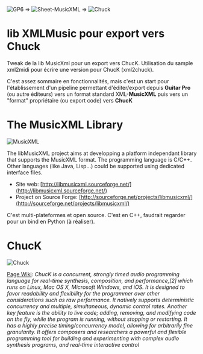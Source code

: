 ![GP6](http://www.franckgraziano.com/wp-content/uploads/2012/11/guitar_pro_icon.png) => ![Sheet-MusicXML](http://libmusicxml.sourceforge.net/imgs/scorel1.gif) => ![Chuck](https://upload.wikimedia.org/wikipedia/commons/6/6a/ChucK_logo2.jpg)
# lib **XMLMusic** pour export vers **Chuck**

Tweak de la lib MusicXml pour un export vers ChucK.
Utilisation du sample xml2midi pour écrire une version pour ChucK (xml2chuck).

C'est assez sommaire en fonctionnalités, mais c'est un start pour l'établissement d'un pipeline permettant d'éditer/export depuis **Guitar Pro** (ou autre éditeurs) vers un format standard XML-**MusicXML** puis vers un "format" propriétaire (ou export code) vers **ChucK**

# The MusicXML Library
![MusicXML](http://dorienherremans.com/sites/default/files/styles/medium/public/field/image/MM_HomePage_XML2.png?itok=s0-OVifk)

The libMusicXML project aims at developping a platform independant library that supports the MusicXML format. The programming language is C/C++. Other languages (like Java, Lisp...) could be supported using dedicated interface files.

* Site web: [http://libmusicxml.sourceforge.net/](http://libmusicxml.sourceforge.net/)
* Project on Source Forge: [http://sourceforge.net/projects/libmusicxml/](http://sourceforge.net/projects/libmusicxml/)

C'est multi-plateformes et open source.
C'est en C++, faudrait regarder pour un bind en Python (à réaliser).

# ChucK
![Chuck](https://upload.wikimedia.org/wikipedia/commons/6/6a/ChucK_logo2.jpg)

[Page Wiki](https://en.wikipedia.org/wiki/ChucK): *ChucK is a concurrent, strongly timed audio programming language for real-time synthesis, composition, and performance,[2] which runs on Linux, Mac OS X, Microsoft Windows, and iOS. It is designed to favor readability and flexibility for the programmer over other considerations such as raw performance. It natively supports deterministic concurrency and multiple, simultaneous, dynamic control rates. Another key feature is the ability to live code; adding, removing, and modifying code on the fly, while the program is running, without stopping or restarting. It has a highly precise timing/concurrency model, allowing for arbitrarily fine granularity. It offers composers and researchers a powerful and flexible programming tool for building and experimenting with complex audio synthesis programs, and real-time interactive control*
